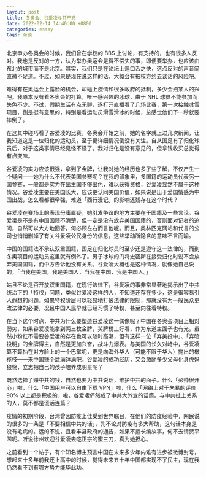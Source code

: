 ```yaml
---
layout: post
title: 冬奥会、谷爱凌与共产党
date: 2022-02-14 14:40:00 +0800
categories: essay
tags: 杂谈
---
```


北京申办冬奥会的时候，我们曾在学校的 BBS 上讨论，有支持的，也有很多人反对。我也是反对的一方，认为举办奥运会是得不偿失的事，即便要举办，也应该由东北的城市而不是北京。其实，我们只是在论坛上逞口舌之快，这点反对的声音简直微不足道。不过，如果是现在说这样的话，大概会有被校方约去谈话的风险吧。

难得有在奥运会上露脸的机会，却碰上疫情和很多政府的抵制，多少会扫某人的兴吧。我原本没有看冬奥会的打算，唯一感兴趣的冰球，由于 NHL 球员不能参加而失色不少。不过，假期生活有点无聊，遂打开直播看了几场比赛，第一次接触冰雪项目，倒是挺有意思的，特别是看运动员滑雪滑冰的时候，总感觉他们下一秒就要摔倒了。

在这其中碰巧看了谷爱凌的比赛，冬奥会开始之前，她的名字就上过几次新闻，让我知道这是一位归化的运动员，至于更详细情况倒没有关注。自从国足有了归化球员后，对于这类事情已经见怪不怪了。我对归化是没有意见的，但拿钱收买总觉得有点变味。

谷爱凌的实力应该很强，拿到了金牌，让我对她的经历也多了些了解，不仅产生一个疑问——她为什么不代表美国参赛呢？在我的印象里，多国籍的运动员代表另一国参赛，一般都是实力在出生国不够出色，难以获得资格，谷爱凌显然不属于这种情况。谷爱凌主要在美国长大，应该更认同美国价值，如果说是出于爱国情感为中国出战，怎么看都很牵强，难道「西行漫记」的影响还残存在这个时代？

谷爱凌在赛场上的表现毋庸置疑，她引发争议的地方主要在于国籍及一些言论。谷爱凌是不是有中国国籍不清楚，但一定是没有放弃美国国籍的，否则面对记者的追问，自然可以大方地回答，何必顾左右而言他呢。而且，奥林匹克网站和代言的公司也悄悄删掉了有关谷爱凌公民身份的信息，这些举动所隐含的意味不言而喻。

中国的国籍法不承认双重国籍，国足在归化球员时至少还是遵守这一法律的，而到冬奥项目的运动员这里就有例外了。男子冰球的门将史密斯在接受归化时说不会放弃美国国籍，而中方告诉他没有关系。谷爱凌大概也是这种情况，就像她自己说的，「当我在美国，我是美国人，当我在中国，我是中国人。」

姑且不论是否开放双重国籍，在现行法律下，谷爱凌的事非常显著地揭示出了中共统治下的「特权」问题，类似谷爱凌这样的人，不知道还存在多少，这是很容易引人遐想的问题。如果特权阶层可以轻易地打破法律的限制，那就没有为一般民众更改法律的必要，况且中国人民早就已经习惯了特权，甚至向往着特权。

在当下这个时点，中共为什么要塑造谷爱凌这一偶像呢？中国在冬奥会项目上相对弱势，如果谷爱凌能拿到两三枚金牌，奖牌榜上好看，作为东道主面子也有光。虽然小粉红不需要谷爱凌的存在也可以随时高潮，但有这样一位「弃美投中」、「弃暗投明」的金牌得主，自然是更加兴奋，战斗力爆表。与美国的长久对峙中，谷爱凌算不算抽在对方脸上的一个巴掌呢，更是向海外华人（可能不限于华人）抛出的橄榄枝——来中国赚个盆满钵满吧。谷爱凌的成功经历，又会激励多少父母化身虎妈狼爸，立志把自己的孩子培养成明星呢？

既然选择了赚中共的钱，自然也要为中共说话，维护中共的面子。什么「彭帅很开心」啦，什么「中国用户可以自由下载 VPN」啦，什么「网络上对于朱易的评价 90% 以上都是积极的」啦，谷爱凌俨然成了中共大外宣的话筒。与中共扯上关系的人，莫不都是谎话连篇？

疫情的初期阶段，台湾曾因防疫上佳受到世界瞩目，在他们的防疫经验中，网民说的很多的一条是「不要相信中共的话」，先不论对防疫有多大帮助，这句话本身是没有毛病的。远的不说，且看丰县政府的通告，如果不擅长编故事，何不去请贾平凹呢。听说徐州欢迎谷爱凌去吃正宗的蜜三刀，真为她担心。

之前看到一个帖子，有个知名博主预言中国在未来多少年内难有进步被微博封号，想起来十多年前我还上高中的时候，觉得未来五十年中国都实现不了民主，现在我仍然看不到有哪方势力能毕此功。